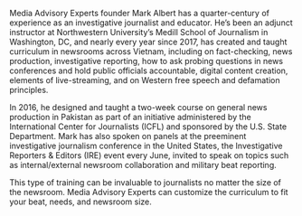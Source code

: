 <p>
            <span class="font-[Poppins] font-bold"> Media Advisory <span class="text-blue"> Experts</span></span> founder Mark Albert has a quarter-century of experience as an
            investigative journalist and educator. He’s been an adjunct
            instructor at Northwestern University’s Medill School of Journalism
            in Washington, DC, and nearly every year since 2017, has created and
            taught curriculum in newsrooms across Vietnam, including on
            fact-checking, news production, investigative reporting, how to ask
            probing questions in news conferences and hold public officials
            accountable, digital content creation, elements of live-streaming,
            and on Western free speech and defamation principles.</p>
            <p> In 2016, he designed and taught a two-week course on general news production in
            Pakistan as part of an initiative administered by the International
            Center for Journalists (ICFL) and sponsored by the U.S. State
            Department. Mark has also spoken on panels at the preeminent
            investigative journalism conference in the United States, the
            Investigative Reporters & Editors (IRE) event every June, invited to
            speak on topics such as internal/external newsroom collaboration and
            military beat reporting.
          </p>
          <p>
            This type of training can be invaluable to journalists no matter the
            size of the newsroom. Media Advisory Experts can customize the
            curriculum to fit your beat, needs, and newsroom size.
          </p>

